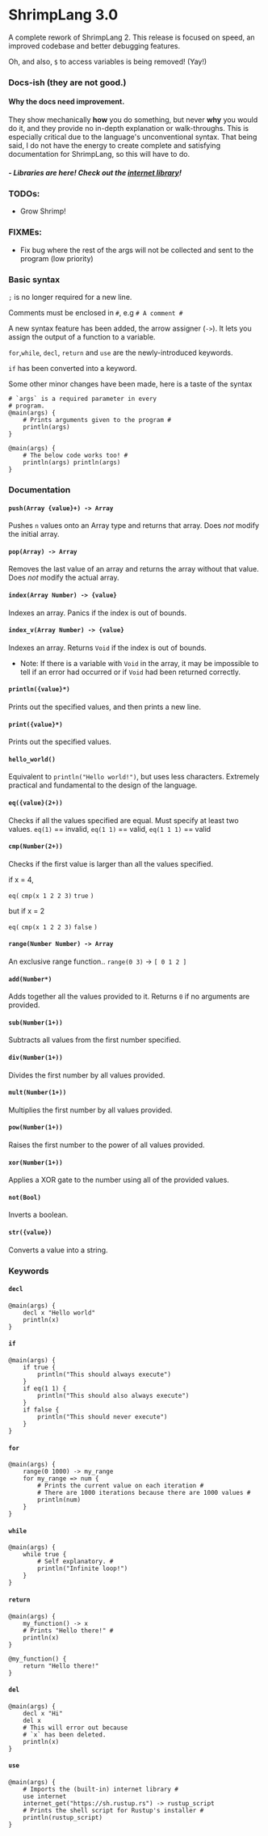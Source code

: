 # ShrimpLang 3.0

A complete rework of ShrimpLang 2. This release is focused on speed, an improved codebase and better debugging features.

Oh, and also, `$` to access variables is being removed! (Yay!)

### Docs-ish (they are not good.)

#### Why the docs need improvement.

They show mechanically **how** you do something, but never **why** you would do it, and they provide no in-depth explanation or walk-throughs. This is especially critical due to the language's unconventional syntax. That being said, I do not have the energy to create complete and satisfying documentation for ShrimpLang, so this will have to do.

##### - Libraries are here! Check out the [internet library](internet.md)!

### TODOs:
- Grow Shrimp!
### FIXMEs:
- Fix bug where the rest of the args will not be collected and sent to the program (low priority)

### Basic syntax

`;` is no longer required for a new line.

Comments must be enclosed in `#`, e.g `# A comment #`

A new syntax feature has been added, the arrow assigner (`->`).
It lets you assign the output of a function to a variable.

`for`,`while`, `decl`, `return` and `use` are the newly-introduced keywords.

`if` has been converted into a keyword.

Some other minor changes have been made, here is a taste of the syntax

```
# `args` is a required parameter in every
# program.
@main(args) {
	# Prints arguments given to the program #
	println(args)
}
```

```
@main(args) {
	# The below code works too! #
	println(args) println(args)
}
```

### Documentation

#### `push(Array {value}+) -> Array`
Pushes `n` values onto an Array type and returns that array. Does *not* modify the initial array.

#### `pop(Array) -> Array`
Removes the last value of an array and returns the array without that value.
Does *not* modify the actual array.

#### `index(Array Number) -> {value}`
Indexes an array. Panics if the index is out of bounds.

#### `index_v(Array Number) -> {value}`
Indexes an array. Returns `Void` if the index is out of bounds.
- Note: If there is a variable with `Void` in the array, it may be impossible to tell
if an error had occurred or if `Void` had been returned correctly.

#### `println({value}*)`
Prints out the specified values, and then prints a new line.

#### `print({value}*)`
Prints out the specified values.

#### `hello_world()`
Equivalent to `println("Hello world!")`, but uses less characters. Extremely practical and fundamental to the design of the language.

#### `eq({value}(2+))`
Checks if all the values specified are equal. Must specify at least two values.
`eq(1)` == invalid,
`eq(1 1)` == valid,
`eq(1 1 1)` == valid

#### `cmp(Number(2+))`
Checks if the first value is larger than all the values specified.

if x = 4,

`eq(` `cmp(x 1 2 2 3)` `true` `)`

but if x = 2

`eq(` `cmp(x 1 2 2 3)` `false` `)`

#### `range(Number Number) -> Array`
An exclusive range function..
`range(0 3)` -> `[ 0 1 2 ]`

#### `add(Number*)`
Adds together all the values provided to it. Returns `0` if no arguments are provided.

#### `sub(Number(1+))`
Subtracts all values from the first number specified.

#### `div(Number(1+))`
Divides the first number by all values provided.

#### `mult(Number(1+))`
Multiplies the first number by all values provided.

#### `pow(Number(1+))`
Raises the first number to the power of all values provided.

#### `xor(Number(1+))`
Applies a XOR gate to the number using all of the provided values.

#### `not(Bool)`
Inverts a boolean.

#### `str({value})`
Converts a value into a string.



### Keywords

#### `decl`
```
@main(args) {
	decl x "Hello world"
	println(x)
}
```

#### `if`
```
@main(args) {
	if true {
		println("This should always execute")
	}
	if eq(1 1) {
		println("This should also always execute")
	}
	if false {
		println("This should never execute")
	}
}
```

#### `for`
```
@main(args) {
	range(0 1000) -> my_range
	for my_range => num {
		# Prints the current value on each iteration #
		# There are 1000 iterations because there are 1000 values #
		println(num)
	}
}
```

#### `while`
```
@main(args) {
	while true {
		# Self explanatory. #
		println("Infinite loop!")
	}
}
```

#### `return`
```
@main(args) {
	my_function() -> x
	# Prints "Hello there!" #
	println(x)
}

@my_function() {
	return "Hello there!"
}
```

#### `del`
```
@main(args) {
	decl x "Hi"
	del x
	# This will error out because
	# `x` has been deleted.
	println(x)
}
```

#### `use`
```
@main(args) {
	# Imports the (built-in) internet library #
	use internet
	internet_get("https://sh.rustup.rs") -> rustup_script
	# Prints the shell script for Rustup's installer #
	println(rustup_script)
}
```